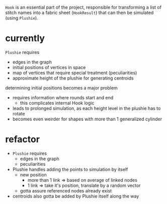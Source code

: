 `Hook` is an essential part of the project, responsible for transforming a list of stitch names into a fabric sheet (`HookResult`) that can then be simulated (using `Plushie`).

# currently
`Plushie` requires
- edges in the graph
- initial positions of vertices in space
- map of vertices that require special treatment (peculiarities)
- approximate height of the plushie for generating centroids

determining initial positions becomes a major problem
- requires information where rounds start and end
  - this complicates internal Hook logic
- leads to prolonged simulation, as each height level in the plushie has to rotate
- becomes even weirder for shapes with more than 1 generalized cylinder

# refactor
- `Plushie` requires
  - edges in the graph
  - peculiarities
- Plushie handles adding the points to simulation by itself
  - new position
    - more than 1 link => based on average of linked nodes
    - 1 link => take it's position, translate by a random vector
  - gotta assure referenced nodes already exist
- centroids also gotta be added by Plushie itself along the way